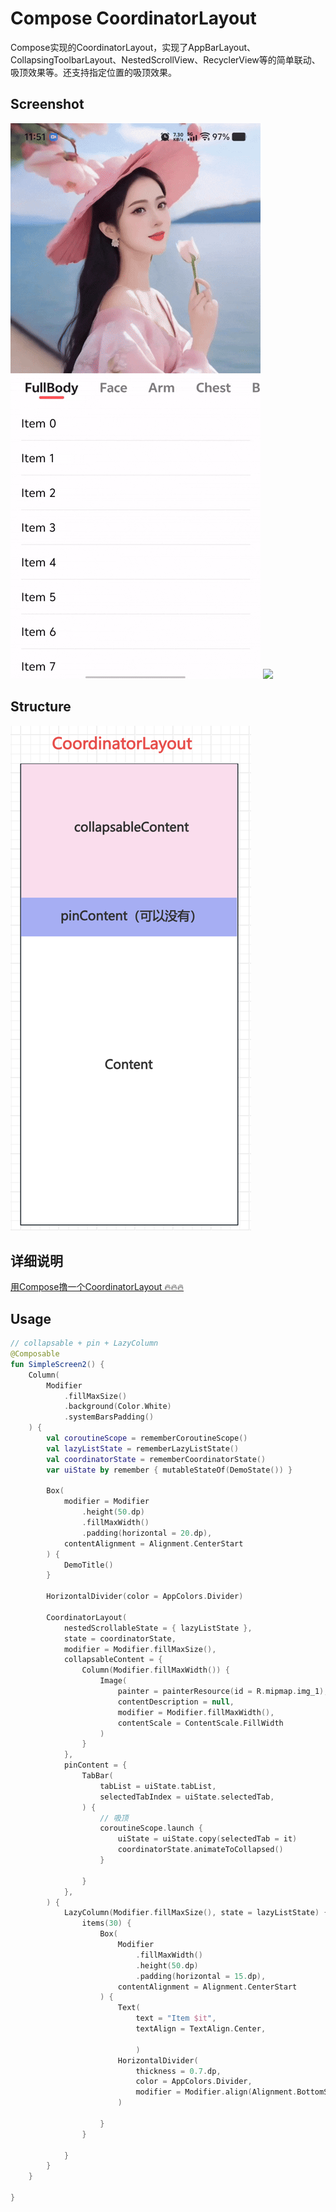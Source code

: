 # Compose CoordinatorLayout
Compose实现的CoordinatorLayout，实现了AppBarLayout、CollapsingToolbarLayout、NestedScrollView、RecyclerView等的简单联动、吸顶效果等。还支持指定位置的吸顶效果。

## Screenshot
![](https://github.com/jaaksi/CoordinatorLayout/blob/master/docs/demo1.gif)
![](https://github.com/jaaksi/CoordinatorLayout/blob/master/docs/demo2.gif)

## Structure
![](https://github.com/jaaksi/CoordinatorLayout/blob/master/docs/structure.png)

## 详细说明
[用Compose撸一个CoordinatorLayout 🔥🔥🔥](https://juejin.cn/post/7482670776481349673)

## Usage
```kotlin
// collapsable + pin + LazyColumn
@Composable
fun SimpleScreen2() {
    Column(
        Modifier
            .fillMaxSize()
            .background(Color.White)
            .systemBarsPadding()
    ) {
        val coroutineScope = rememberCoroutineScope()
        val lazyListState = rememberLazyListState()
        val coordinatorState = rememberCoordinatorState()
        var uiState by remember { mutableStateOf(DemoState()) }

        Box(
            modifier = Modifier
                .height(50.dp)
                .fillMaxWidth()
                .padding(horizontal = 20.dp),
            contentAlignment = Alignment.CenterStart
        ) {
            DemoTitle()
        }

        HorizontalDivider(color = AppColors.Divider)

        CoordinatorLayout(
            nestedScrollableState = { lazyListState },
            state = coordinatorState,
            modifier = Modifier.fillMaxSize(),
            collapsableContent = {
                Column(Modifier.fillMaxWidth()) {
                    Image(
                        painter = painterResource(id = R.mipmap.img_1),
                        contentDescription = null,
                        modifier = Modifier.fillMaxWidth(),
                        contentScale = ContentScale.FillWidth
                    )
                }
            },
            pinContent = {
                TabBar(
                    tabList = uiState.tabList,
                    selectedTabIndex = uiState.selectedTab,
                ) {
                    // 吸顶
                    coroutineScope.launch {
                        uiState = uiState.copy(selectedTab = it)
                        coordinatorState.animateToCollapsed()
                    }

                }
            },
        ) {
            LazyColumn(Modifier.fillMaxSize(), state = lazyListState) {
                items(30) {
                    Box(
                        Modifier
                            .fillMaxWidth()
                            .height(50.dp)
                            .padding(horizontal = 15.dp),
                        contentAlignment = Alignment.CenterStart
                    ) {
                        Text(
                            text = "Item $it",
                            textAlign = TextAlign.Center,

                            )
                        HorizontalDivider(
                            thickness = 0.7.dp,
                            color = AppColors.Divider,
                            modifier = Modifier.align(Alignment.BottomStart)
                        )

                    }
                }

            }
        }
    }

}

```